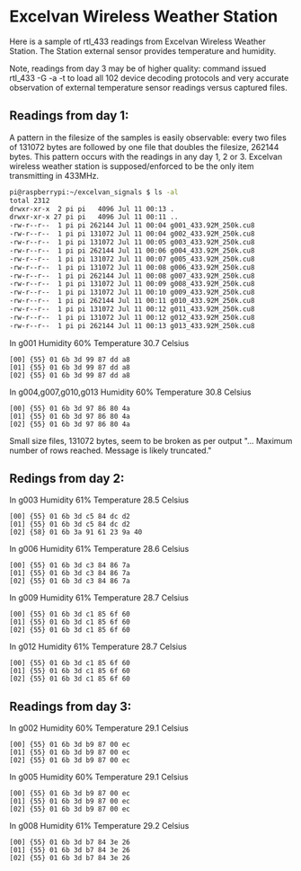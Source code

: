# Excelvan Wireless Weather Station

Here is a sample of rtl_433 readings from Excelvan Wireless Weather Station. The Station external sensor provides temperature and humidity.

Note, readings from day 3 may be of higher quality: command issued rtl_433 -G -a -t to load all 102 device decoding protocols and very accurate observation of external temperature sensor readings versus captured files.

## Readings from day 1:

A pattern in the filesize of the samples is easily observable: every two files of 131072 bytes are followed by one file that doubles the filesize, 262144 bytes. This pattern occurs with the readings in any day 1, 2 or 3. Excelvan wireless weather station is supposed/enforced to be the only item transmitting in 433MHz.

```bash
pi@raspberrypi:~/excelvan_signals $ ls -al
total 2312
drwxr-xr-x  2 pi pi   4096 Jul 11 00:13 .
drwxr-xr-x 27 pi pi   4096 Jul 11 00:11 ..
-rw-r--r--  1 pi pi 262144 Jul 11 00:04 g001_433.92M_250k.cu8
-rw-r--r--  1 pi pi 131072 Jul 11 00:04 g002_433.92M_250k.cu8
-rw-r--r--  1 pi pi 131072 Jul 11 00:05 g003_433.92M_250k.cu8
-rw-r--r--  1 pi pi 262144 Jul 11 00:06 g004_433.92M_250k.cu8
-rw-r--r--  1 pi pi 131072 Jul 11 00:07 g005_433.92M_250k.cu8
-rw-r--r--  1 pi pi 131072 Jul 11 00:08 g006_433.92M_250k.cu8
-rw-r--r--  1 pi pi 262144 Jul 11 00:08 g007_433.92M_250k.cu8
-rw-r--r--  1 pi pi 131072 Jul 11 00:09 g008_433.92M_250k.cu8
-rw-r--r--  1 pi pi 131072 Jul 11 00:10 g009_433.92M_250k.cu8
-rw-r--r--  1 pi pi 262144 Jul 11 00:11 g010_433.92M_250k.cu8
-rw-r--r--  1 pi pi 131072 Jul 11 00:12 g011_433.92M_250k.cu8
-rw-r--r--  1 pi pi 131072 Jul 11 00:12 g012_433.92M_250k.cu8
-rw-r--r--  1 pi pi 262144 Jul 11 00:13 g013_433.92M_250k.cu8
```

In g001 Humidity 60% Temperature 30.7 Celsius

```
[00] {55} 01 6b 3d 99 87 dd a8
[01] {55} 01 6b 3d 99 87 dd a8
[02] {55} 01 6b 3d 99 87 dd a8
```

In  g004,g007,g010,g013 Humidity 60% Temperature 30.8 Celsius

```
[00] {55} 01 6b 3d 97 86 80 4a
[01] {55} 01 6b 3d 97 86 80 4a
[02] {55} 01 6b 3d 97 86 80 4a
```

Small size files, 131072 bytes, seem to be broken as per output "... Maximum number of rows reached. Message is likely truncated."

## Redings from day 2:

In g003 Humidity 61% Temperature 28.5 Celsius
```
[00] {55} 01 6b 3d c5 84 dc d2
[01] {55} 01 6b 3d c5 84 dc d2
[02] {58} 01 6b 3a 91 61 23 9a 40
```

In g006 Humidity 61% Temperature 28.6 Celsius
```
[00] {55} 01 6b 3d c3 84 86 7a
[01] {55} 01 6b 3d c3 84 86 7a
[02] {55} 01 6b 3d c3 84 86 7a
```

In g009 Humidity 61% Temperature 28.7 Celsius
```
[00] {55} 01 6b 3d c1 85 6f 60
[01] {55} 01 6b 3d c1 85 6f 60
[02] {55} 01 6b 3d c1 85 6f 60
```

In g012 Humidity 61% Temperature 28.7 Celsius
```
[00] {55} 01 6b 3d c1 85 6f 60
[01] {55} 01 6b 3d c1 85 6f 60
[02] {55} 01 6b 3d c1 85 6f 60
```

## Readings from day 3:

In g002 Humidity 60% Temperature 29.1 Celsius
```
[00] {55} 01 6b 3d b9 87 00 ec
[01] {55} 01 6b 3d b9 87 00 ec
[02] {55} 01 6b 3d b9 87 00 ec
```

In g005 Humidity 60% Temperature 29.1 Celsius
```
[00] {55} 01 6b 3d b9 87 00 ec
[01] {55} 01 6b 3d b9 87 00 ec
[02] {55} 01 6b 3d b9 87 00 ec
```

In g008 Humidity 61% Temperature 29.2 Celsius
```
[00] {55} 01 6b 3d b7 84 3e 26
[01] {55} 01 6b 3d b7 84 3e 26
[02] {55} 01 6b 3d b7 84 3e 26
```
